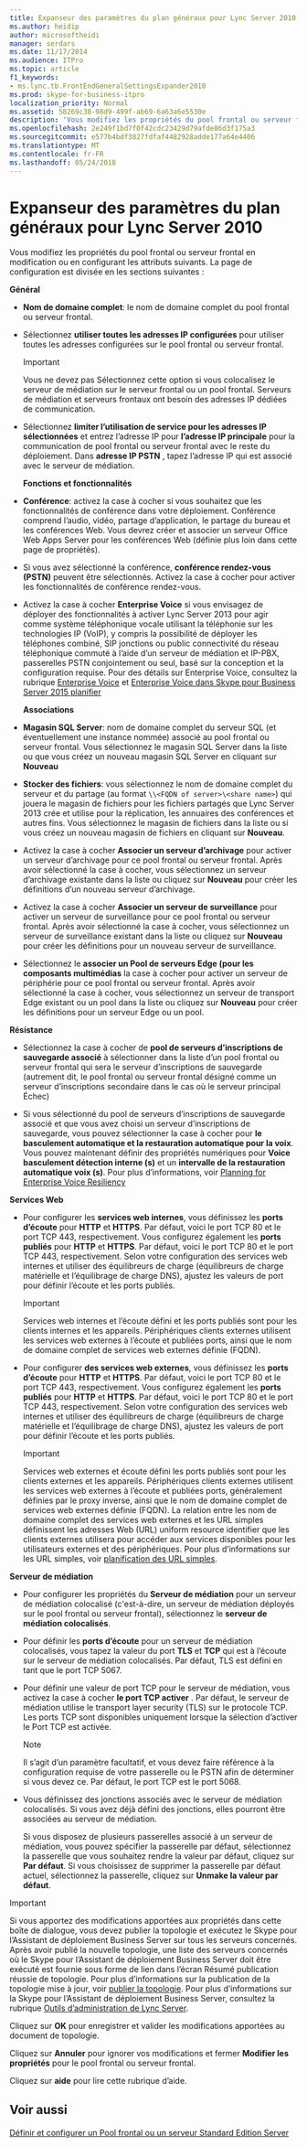 ```yaml
---
title: Expanseur des paramètres du plan généraux pour Lync Server 2010
ms.author: heidip
author: microsoftheidi
manager: serdars
ms.date: 11/17/2014
ms.audience: ITPro
ms.topic: article
f1_keywords:
- ms.lync.tb.FrontEndGeneralSettingsExpander2010
ms.prod: skype-for-business-itpro
localization_priority: Normal
ms.assetid: 58269c38-98d9-499f-ab69-6a63a6e5530e
description: 'Vous modifiez les propriétés du pool frontal ou serveur frontal en modification ou en configurant les attributs suivants. La page de configuration est divisée en les sections suivantes :'
ms.openlocfilehash: 2e249f1bd7f0f42cdc23429d79afde86d3f175a3
ms.sourcegitcommit: e577b4bdf3827fdfaf4482928adde177a64e4406
ms.translationtype: MT
ms.contentlocale: fr-FR
ms.lasthandoff: 05/24/2018
---
```

# <a name="front-end-general-settings-expander-for-lync-server-2010"></a>Expanseur des paramètres du plan généraux pour Lync Server 2010
 
Vous modifiez les propriétés du pool frontal ou serveur frontal en modification ou en configurant les attributs suivants. La page de configuration est divisée en les sections suivantes :
  
 **Général**
  
- **Nom de domaine complet**: le nom de domaine complet du pool frontal ou serveur frontal.
    
- Sélectionnez **utiliser toutes les adresses IP configurées** pour utiliser toutes les adresses configurées sur le pool frontal ou serveur frontal.
    
    > [!IMPORTANT]
    > Vous ne devez pas Sélectionnez cette option si vous colocalisez le serveur de médiation sur le serveur frontal ou un pool frontal. Serveurs de médiation et serveurs frontaux ont besoin des adresses IP dédiées de communication. 
  
- Sélectionnez **limiter l’utilisation de service pour les adresses IP sélectionnées** et entrez l’adresse IP pour **l’adresse IP principale** pour la communication de pool frontal ou serveur frontal avec le reste du déploiement. Dans **adresse IP PSTN** , tapez l’adresse IP qui est associé avec le serveur de médiation.
    
    **Fonctions et fonctionnalités**
    
- **Conférence**: activez la case à cocher si vous souhaitez que les fonctionnalités de conférence dans votre déploiement. Conférence comprend l’audio, vidéo, partage d’application, le partage du bureau et les conférences Web. Vous devrez créer et associer un serveur Office Web Apps Server pour les conférences Web (définie plus loin dans cette page de propriétés).
    
- Si vous avez sélectionné la conférence, **conférence rendez-vous (PSTN)** peuvent être sélectionnés. Activez la case à cocher pour activer les fonctionnalités de conférence rendez-vous.
    
- Activez la case à cocher **Enterprise Voice** si vous envisagez de déployer des fonctionnalités à activer Lync Server 2013 pour agir comme système téléphonique vocale utilisant la téléphonie sur les technologies IP (VoIP), y compris la possibilité de déployer les téléphones combiné, SIP jonctions ou public connectivité du réseau téléphonique commuté à l’aide d’un serveur de médiation et IP-PBX, passerelles PSTN conjointement ou seul, basé sur la conception et la configuration requise. Pour des détails sur Enterprise Voice, consultez la rubrique [Enterprise Voice](http://technet.microsoft.com/library/c9da8099-6f4f-4346-ac67-f041bb96072c.aspx) et [Enterprise Voice dans Skype pour Business Server 2015 planifier](../../plan-your-deployment/enterprise-voice-solution/enterprise-voice.md)
    
    **Associations**
    
- **Magasin SQL Server**: nom de domaine complet du serveur SQL (et éventuellement une instance nommée) associé au pool frontal ou serveur frontal. Vous sélectionnez le magasin SQL Server dans la liste ou que vous créez un nouveau magasin SQL Server en cliquant sur **Nouveau**
    
- **Stocker des fichiers**: vous sélectionnez le nom de domaine complet du serveur et du partage (au format `\\<FQDN of server>\<share name>`) qui jouera le magasin de fichiers pour les fichiers partagés que Lync Server 2013 crée et utilise pour la réplication, les annuaires des conférences et autres fins. Vous sélectionnez le magasin de fichiers dans la liste ou si vous créez un nouveau magasin de fichiers en cliquant sur **Nouveau**.
    
- Activez la case à cocher **Associer un serveur d’archivage** pour activer un serveur d’archivage pour ce pool frontal ou serveur frontal. Après avoir sélectionné la case à cocher, vous sélectionnez un serveur d’archivage existante dans la liste ou cliquez sur **Nouveau** pour créer les définitions d’un nouveau serveur d’archivage.
    
- Activez la case à cocher **Associer un serveur de surveillance** pour activer un serveur de surveillance pour ce pool frontal ou serveur frontal. Après avoir sélectionné la case à cocher, vous sélectionnez un serveur de surveillance existant dans la liste ou cliquez sur **Nouveau** pour créer les définitions pour un nouveau serveur de surveillance.
    
- Sélectionnez le **associer un Pool de serveurs Edge (pour les composants multimédias** la case à cocher pour activer un serveur de périphérie pour ce pool frontal ou serveur frontal. Après avoir sélectionné la case à cocher, vous sélectionnez un serveur de transport Edge existant ou un pool dans la liste ou cliquez sur **Nouveau** pour créer les définitions pour un serveur Edge ou un pool.
    
 **Résistance**
  
- Sélectionnez la case à cocher de **pool de serveurs d’inscriptions de sauvegarde associé** à sélectionner dans la liste d’un pool frontal ou serveur frontal qui sera le serveur d’inscriptions de sauvegarde (autrement dit, le pool frontal ou serveur frontal désigné comme un serveur d’inscriptions secondaire dans le cas où le serveur principal Échec)
    
- Si vous sélectionné du pool de serveurs d’inscriptions de sauvegarde associé et que vous avez choisi un serveur d’inscriptions de sauvegarde, vous pouvez sélectionner la case à cocher pour **le basculement automatique et la restauration automatique pour la voix**. Vous pouvez maintenant définir des propriétés numériques pour **Voice basculement détection interne (s)** et un **intervalle de la restauration automatique voix (s)**. Pour plus d’informations, voir [Planning for Enterprise Voice Resiliency](http://technet.microsoft.com/library/ca116700-1055-4ca5-9b87-4c7f380c3655.aspx)
    
 **Services Web**
  
- Pour configurer les **services web internes**, vous définissez les **ports d’écoute** pour **HTTP** et **HTTPS**. Par défaut, voici le port TCP 80 et le port TCP 443, respectivement. Vous configurez également les **ports publiés** pour **HTTP** et **HTTPS**. Par défaut, voici le port TCP 80 et le port TCP 443, respectivement. Selon votre configuration des services web internes et utiliser des équilibreurs de charge (équilibreurs de charge matérielle et l’équilibrage de charge DNS), ajustez les valeurs de port pour définir l’écoute et les ports publiés.
    
    > [!IMPORTANT]
    > Services web internes et l’écoute défini et les ports publiés sont pour les clients internes et les appareils. Périphériques clients externes utilisent les services web externes à l’écoute et publiées ports, ainsi que le nom de domaine complet de services web externes définie (FQDN). 
  
- Pour configurer **des services web externes**, vous définissez les **ports d’écoute** pour **HTTP** et **HTTPS**. Par défaut, voici le port TCP 80 et le port TCP 443, respectivement. Vous configurez également les **ports publiés** pour **HTTP** et **HTTPS**. Par défaut, voici le port TCP 80 et le port TCP 443, respectivement. Selon votre configuration des services web internes et utiliser des équilibreurs de charge (équilibreurs de charge matérielle et l’équilibrage de charge DNS), ajustez les valeurs de port pour définir l’écoute et les ports publiés.
    
    > [!IMPORTANT]
    > Services web externes et écoute défini les ports publiés sont pour les clients externes et les appareils. Périphériques clients externes utilisent les services web externes à l’écoute et publiées ports, généralement définies par le proxy inverse, ainsi que le nom de domaine complet de services web externes définie (FQDN). La relation entre les nom de domaine complet des services web externes et les URL simples définissent les adresses Web (URL) uniform resource identifier que les clients externes utilisera pour accéder aux services disponibles pour les utilisateurs externes et des périphériques. Pour plus d’informations sur les URL simples, voir [planification des URL simples](http://technet.microsoft.com/library/20e4f4b6-b7ff-4297-b00d-d1211ee800ac.aspx). 
  
 **Serveur de médiation**
  
- Pour configurer les propriétés du **Serveur de médiation** pour un serveur de médiation colocalisé (c'est-à-dire, un serveur de médiation déployés sur le pool frontal ou serveur frontal), sélectionnez le **serveur de médiation colocalisés**.
    
- Pour définir les **ports d’écoute** pour un serveur de médiation colocalisés, vous tapez la valeur du port **TLS** et **TCP** qui est à l’écoute sur le serveur de médiation colocalisés. Par défaut, TLS est défini en tant que le port TCP 5067.
    
- Pour définir une valeur de port TCP pour le serveur de médiation, vous activez la case à cocher **le port TCP activer** . Par défaut, le serveur de médiation utilise le transport layer security (TLS) sur le protocole TCP. Les ports TCP sont disponibles uniquement lorsque la sélection d’activer le Port TCP est activée.
    
    > [!NOTE]
    > Il s’agit d’un paramètre facultatif, et vous devez faire référence à la configuration requise de votre passerelle ou le PSTN afin de déterminer si vous devez ce. Par défaut, le port TCP est le port 5068. 
  
- Vous définissez des jonctions associés avec le serveur de médiation colocalisés. Si vous avez déjà défini des jonctions, elles pourront être associées au serveur de médiation.
    
    Si vous disposez de plusieurs passerelles associé à un serveur de médiation, vous pouvez spécifier la passerelle par défaut, sélectionnez la passerelle que vous souhaitez rendre la valeur par défaut, cliquez sur **Par défaut**. Si vous choisissez de supprimer la passerelle par défaut actuel, sélectionnez la passerelle, cliquez sur **Unmake la valeur par défaut**.
    
> [!IMPORTANT]
> Si vous apportez des modifications apportées aux propriétés dans cette boîte de dialogue, vous devez publier la topologie et exécutez le Skype pour l’Assistant de déploiement Business Server sur tous les serveurs concernés. Après avoir publié la nouvelle topologie, une liste des serveurs concernés où le Skype pour l’Assistant de déploiement Business Server doit être exécuté est fournie sous forme de lien dans l’écran Résumé publication réussie de topologie. Pour plus d’informations sur la publication de la topologie mise à jour, voir [publier la topologie](http://technet.microsoft.com/library/3b5a744b-b3a8-4538-a55e-e2e4f72dff47.aspx). Pour plus d’informations sur la Skype pour l’Assistant de déploiement Business Server, consultez la rubrique [Outils d’administration de Lync Server](http://technet.microsoft.com/library/9b006f93-4f3d-461d-89b8-e80a34fdb3c5.aspx). 
  
Cliquez sur **OK** pour enregistrer et valider les modifications apportées au document de topologie.
  
Cliquez sur **Annuler** pour ignorer vos modifications et fermer **Modifier les propriétés** pour le pool frontal ou serveur frontal.
  
Cliquez sur **aide** pour lire cette rubrique d’aide.
  
## <a name="see-also"></a>Voir aussi

#### 

[Définir et configurer un Pool frontal ou un serveur Standard Edition Server](http://technet.microsoft.com/library/713fc263-23dd-414a-b001-82932e4fe966.aspx)

